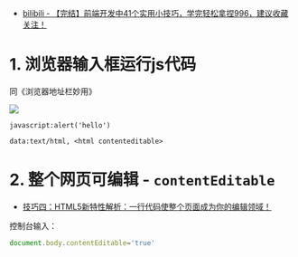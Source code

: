 * [bilibili - 【完结】前端开发中41个实用小技巧，学完轻松拿捏996，建议收藏关注！](https://www.bilibili.com/video/BV1ey421q7Py?p=1&vd_source=dc55c355e9f5b6174832aacfb5d8b6aa)



# 1. 浏览器输入框运行js代码

同《浏览器地址栏妙用》

![](/AllFiles/调试技巧_模拟环境/02_前端开发小技巧/images/001.png)

```
javascript:alert('hello')

data:text/html, <html contenteditable>
```



# 2. 整个网页可编辑 - `contentEditable`

* [技巧四：HTML5新特性解析：一行代码使整个页面成为你的编辑领域！](https://www.bilibili.com/video/BV1ey421q7Py?p=4)

控制台输入：

```js
document.body.contentEditable='true'
```






































